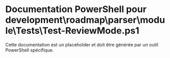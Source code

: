 # Documentation PowerShell pour development\roadmap\parser\module\Tests\Test-ReviewMode.ps1

Cette documentation est un placeholder et doit être générée par un outil PowerShell spécifique.
